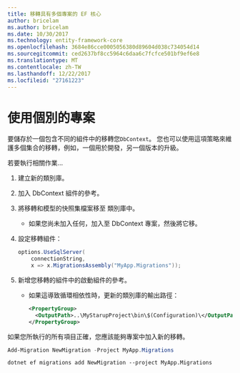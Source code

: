```yaml
---
title: 移轉具有多個專案的 EF 核心
author: bricelam
ms.author: bricelam
ms.date: 10/30/2017
ms.technology: entity-framework-core
ms.openlocfilehash: 3684e86cce0005056380d89604d038c734054d14
ms.sourcegitcommit: ced2637bf8cc5964c6daa6c7fcfce501bf9ef6e8
ms.translationtype: MT
ms.contentlocale: zh-TW
ms.lasthandoff: 12/22/2017
ms.locfileid: "27161223"
---
```

<a name="using-a-separate-project"></a>使用個別的專案
========================
要儲存於一個包含不同的組件中的移轉您`DbContext`。 您也可以使用這項策略來維護多個集合的移轉，例如，一個用於開發，另一個版本的升級。

若要執行相關作業…

1. 建立新的類別庫。

2. 加入 DbContext 組件的參考。

3. 將移轉和模型的快照集檔案移至 類別庫中。
   * 如果您尚未加入任何，加入至 DbContext 專案，然後將它移。

4. 設定移轉組件：

   ``` csharp
   options.UseSqlServer(
       connectionString,
       x => x.MigrationsAssembly("MyApp.Migrations"));
   ```

5. 新增您移轉的組件中的啟動組件的參考。
   * 如果這導致循環相依性時，更新的類別庫的輸出路徑：

     ``` xml
     <PropertyGroup>
       <OutputPath>..\MyStarupProject\bin\$(Configuration)\</OutputPath>
     </PropertyGroup>
     ```

如果您所執行的所有項目正確，您應該能夠專案中加入新的移轉。

``` powershell
Add-Migration NewMigration -Project MyApp.Migrations
```
``` Console
dotnet ef migrations add NewMigration --project MyApp.Migrations
```
